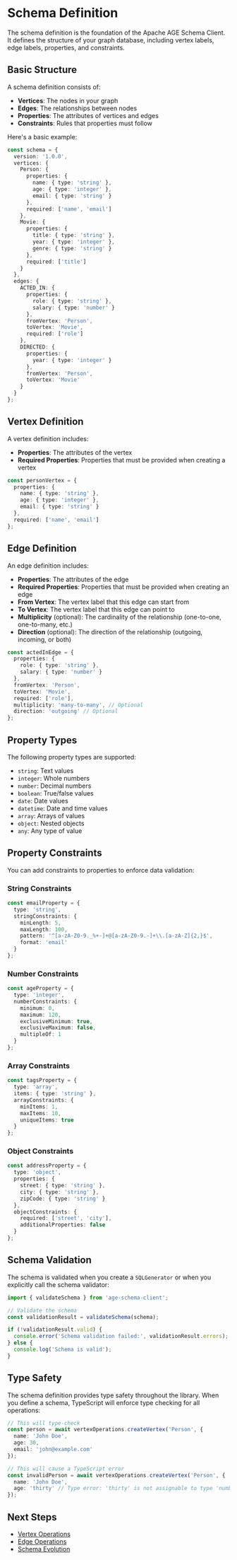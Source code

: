 # Schema Definition

The schema definition is the foundation of the Apache AGE Schema Client. It defines the structure of your graph database, including vertex labels, edge labels, properties, and constraints.

## Basic Structure

A schema definition consists of:

- **Vertices**: The nodes in your graph
- **Edges**: The relationships between nodes
- **Properties**: The attributes of vertices and edges
- **Constraints**: Rules that properties must follow

Here's a basic example:

```typescript
const schema = {
  version: '1.0.0',
  vertices: {
    Person: {
      properties: {
        name: { type: 'string' },
        age: { type: 'integer' },
        email: { type: 'string' }
      },
      required: ['name', 'email']
    },
    Movie: {
      properties: {
        title: { type: 'string' },
        year: { type: 'integer' },
        genre: { type: 'string' }
      },
      required: ['title']
    }
  },
  edges: {
    ACTED_IN: {
      properties: {
        role: { type: 'string' },
        salary: { type: 'number' }
      },
      fromVertex: 'Person',
      toVertex: 'Movie',
      required: ['role']
    },
    DIRECTED: {
      properties: {
        year: { type: 'integer' }
      },
      fromVertex: 'Person',
      toVertex: 'Movie'
    }
  }
};
```

## Vertex Definition

A vertex definition includes:

- **Properties**: The attributes of the vertex
- **Required Properties**: Properties that must be provided when creating a vertex

```typescript
const personVertex = {
  properties: {
    name: { type: 'string' },
    age: { type: 'integer' },
    email: { type: 'string' }
  },
  required: ['name', 'email']
};
```

## Edge Definition

An edge definition includes:

- **Properties**: The attributes of the edge
- **Required Properties**: Properties that must be provided when creating an edge
- **From Vertex**: The vertex label that this edge can start from
- **To Vertex**: The vertex label that this edge can point to
- **Multiplicity** (optional): The cardinality of the relationship (one-to-one, one-to-many, etc.)
- **Direction** (optional): The direction of the relationship (outgoing, incoming, or both)

```typescript
const actedInEdge = {
  properties: {
    role: { type: 'string' },
    salary: { type: 'number' }
  },
  fromVertex: 'Person',
  toVertex: 'Movie',
  required: ['role'],
  multiplicity: 'many-to-many', // Optional
  direction: 'outgoing' // Optional
};
```

## Property Types

The following property types are supported:

- `string`: Text values
- `integer`: Whole numbers
- `number`: Decimal numbers
- `boolean`: True/false values
- `date`: Date values
- `datetime`: Date and time values
- `array`: Arrays of values
- `object`: Nested objects
- `any`: Any type of value

## Property Constraints

You can add constraints to properties to enforce data validation:

### String Constraints

```typescript
const emailProperty = {
  type: 'string',
  stringConstraints: {
    minLength: 5,
    maxLength: 100,
    pattern: '^[a-zA-Z0-9._%+-]+@[a-zA-Z0-9.-]+\\.[a-zA-Z]{2,}$',
    format: 'email'
  }
};
```

### Number Constraints

```typescript
const ageProperty = {
  type: 'integer',
  numberConstraints: {
    minimum: 0,
    maximum: 120,
    exclusiveMinimum: true,
    exclusiveMaximum: false,
    multipleOf: 1
  }
};
```

### Array Constraints

```typescript
const tagsProperty = {
  type: 'array',
  items: { type: 'string' },
  arrayConstraints: {
    minItems: 1,
    maxItems: 10,
    uniqueItems: true
  }
};
```

### Object Constraints

```typescript
const addressProperty = {
  type: 'object',
  properties: {
    street: { type: 'string' },
    city: { type: 'string' },
    zipCode: { type: 'string' }
  },
  objectConstraints: {
    required: ['street', 'city'],
    additionalProperties: false
  }
};
```

## Schema Validation

The schema is validated when you create a `SQLGenerator` or when you explicitly call the schema validator:

```typescript
import { validateSchema } from 'age-schema-client';

// Validate the schema
const validationResult = validateSchema(schema);

if (!validationResult.valid) {
  console.error('Schema validation failed:', validationResult.errors);
} else {
  console.log('Schema is valid');
}
```

## Type Safety

The schema definition provides type safety throughout the library. When you define a schema, TypeScript will enforce type checking for all operations:

```typescript
// This will type-check
const person = await vertexOperations.createVertex('Person', {
  name: 'John Doe',
  age: 30,
  email: 'john@example.com'
});

// This will cause a TypeScript error
const invalidPerson = await vertexOperations.createVertex('Person', {
  name: 'John Doe',
  age: 'thirty' // Type error: 'thirty' is not assignable to type 'number'
});
```

## Next Steps

- [Vertex Operations](./vertex-operations.md)
- [Edge Operations](./edge-operations.md)
- [Schema Evolution](./schema-evolution.md)
